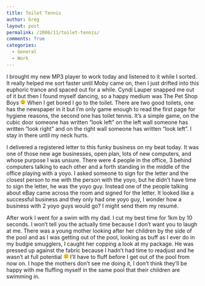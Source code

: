 ```yaml
---
title: Toilet Tennis
author: Greg
layout: post
permalink: /2006/11/toilet-tennis/
comments: True
categories:
  - General
  - Work
---
```

I brought my new MP3 player to work today and listened to it while I sorted. It really helped me sort faster until Moby came on, then I just drifted into this euphoric trance and spaced out for a while. Cyndi Lauper snapped me out of it but then I found myself dancing, so a happy medium was The Pet Shop Boys <img src="/wp-content/smilies/simple-smile.png" alt=":)" class="wp-smiley" style="height: 1em; max-height: 1em;" /> When I get bored I go to the toilet. There are two good toilets, one has the newspaper in it but I’m only game enough to read the first page for hygiene reasons, the second one has toilet tennis. It’s a simple game, on the cubic door someone has written “look left” on the left wall someone has written “look right” and on the right wall someone has written “look left”. I stay in there until my neck hurts.

I delivered a registered letter to this funky business on my beat today. It was one of those new age businesses, open plan, lots of new computers, and whose purpose I was unsure. There were 4 people in the office, 3 behind computers talking to each other and a forth standing in the middle of the office playing with a yoyo. I asked someone to sign for the letter and the closest person to me with the person with the yoyo, but he didn’t have time to sign the letter, he was the yoyo guy. Instead one of the people talking about eBay came across the room and signed for the letter. It looked like a successful business and they only had one yoyo guy, I wonder how a business with 2 yoyo guys would go? I might send them my resumé.

After work I went for a swim with my dad. I cut my best time for 1km by 10 seconds. I won’t tell you the actually time because I don’t want you to laugh at me. There was a young mother looking after her children by the side of the pool and as I was getting out of the pool, looking as buff as I ever do in my budgie smugglers, I caught her copping a look at my package. He was pressed up against the fabric because I hadn’t had time to readjust and he wasn’t at full potential <img src="/wp-content/smilies/frownie.png" alt=":(" class="wp-smiley" style="height: 1em; max-height: 1em;" /> I’ll have to fluff before I get out of the pool from now on. I hope the mothers don’t see me doing it, I don’t think they’ll be happy with me fluffing myself in the same pool that their children are swimming in.